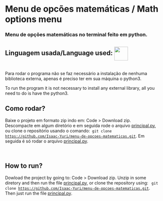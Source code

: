 # Menu de opcões matemáticas / Math options menu
### Menu de opções matemáticas no terminal feito em python.

## Linguagem usada/Language used: <img width='45px' align='center' src="https://cdn.jsdelivr.net/gh/devicons/devicon/icons/python/python-original.svg" />
<br>
Para rodar o programa não se faz necessário a instalação de nenhuma biblioteca externa, apenas é preciso ter em sua máquina o python3.

To run the program it is not necessary to install any external library, all you need to do is have the python3.

## Como rodar?
Baixe o projeto em formato zip indo em: Code > Download zip. Descompacte em algum diretório e em seguida rode o arquivo [principal.py](https://github.com/Isaac-Yuri/menu-de-opcoes-matematicas/blob/main/principal.py), ou clone o repositório usando o comando:<code> git clone https://github.com/Isaac-Yuri/menu-de-opcoes-matematicas.git</code>. Em seguida é só rodar o arquivo [principal.py](https://github.com/Isaac-Yuri/menu-de-opcoes-matematicas/blob/main/principal.py).

<br>

## How to run?

Dowload the project by going to: Code > Download zip. Unzip in some diretory and then run the file [principal.py](https://github.com/Isaac-Yuri/menu-de-opcoes-matematicas/blob/main/principal.py), or clone the repository using: <code> git clone https://github.com/Isaac-Yuri/menu-de-opcoes-matematicas.git</code>. Then just run the file [principal.py](https://github.com/Isaac-Yuri/menu-de-opcoes-matematicas/blob/main/principal.py).